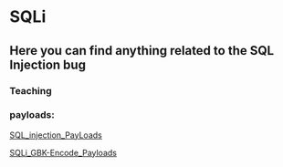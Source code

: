 # SQLi
## Here you can find anything related to the SQL Injection bug

### Teaching


### payloads:
[SQL_injection_PayLoads](https://github.com/MolCoteH/SQLi/blob/SQLi/SQL_injection_PayLoads.md)

[SQLi_GBK-Encode_Payloads](https://github.com/MolCoteH/SQLi_PayLoads/blob/SQLi/SQLi_GBK-Encode_Payloads.md)
